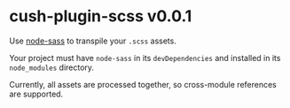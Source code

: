 # cush-plugin-scss v0.0.1

Use [node-sass][1] to transpile your `.scss` assets.

Your project must have `node-sass` in its `devDependencies` and installed in its `node_modules` directory.

Currently, all assets are processed together, so cross-module references are supported.

[1]: https://github.com/sass/node-sass
